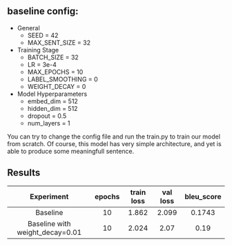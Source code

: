 ## baseline config:
- General
    - SEED = 42
    - MAX_SENT_SIZE = 32
- Training Stage
    - BATCH_SIZE = 32
    - LR = 3e-4
    - MAX_EPOCHS = 10
    - LABEL_SMOOTHING = 0
    - WEIGHT_DECAY = 0
- Model Hyperparameters
    - embed_dim = 512
    - hidden_dim = 512
    - dropout = 0.5
    - num_layers = 1

You can try to change the config file and run the train.py to train our model from scratch.
Of course, this model has very simple architecture, and yet is able to produce some meaningfull sentence.

## Results
| Experiment | epochs | train loss | val loss | bleu_score |
| :---:      | :---:  | :---:      | :---:    | :---:      |
| Baseline   | 10     | 1.862      | 2.099    | 0.1743     |
| Baseline with weight_decay=0.01   | 10     | 2.024      | 2.07    | 0.19     |